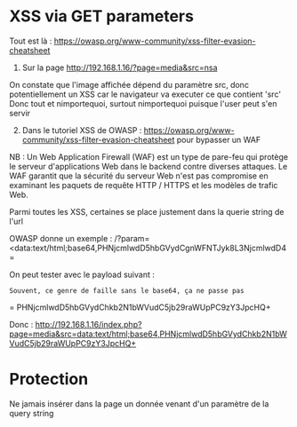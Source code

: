 # XSS via GET parameters

Tout est là : https://owasp.org/www-community/xss-filter-evasion-cheatsheet

1. Sur la page http://192.168.1.16/?page=media&src=nsa

On constate que l'image affichée dépend du paramètre src, donc potentiellement un XSS car le navigateur va executer ce que contient 'src'
Donc tout et nimportequoi, surtout nimportequoi puisque l'user peut s'en servir

2. Dans le tutoriel XSS de OWASP : https://owasp.org/www-community/xss-filter-evasion-cheatsheet pour bypasser un WAF

NB : Un Web Application Firewall (WAF) est un type de pare-feu qui protège le serveur d'applications Web dans le backend contre diverses attaques. Le WAF garantit que la sécurité du serveur Web n'est pas compromise en examinant les paquets de requête HTTP / HTTPS et les modèles de trafic Web.

Parmi toutes les XSS, certaines se place justement dans la querie string de l'url

OWASP donne un exemple : /?param=<data:text/html;base64,PHNjcmlwdD5hbGVydCgnWFNTJyk8L3NjcmlwdD4=

On peut tester avec le payload suivant : <script>alert(document.cookie)</script>

    Souvent, ce genre de faille sans le base64, ça ne passe pas

  <script>alert(document.cookie)</script> = PHNjcmlwdD5hbGVydChkb2N1bWVudC5jb29raWUpPC9zY3JpcHQ+
    
Donc : http://192.168.1.16/index.php?page=media&src=data:text/html;base64,PHNjcmlwdD5hbGVydChkb2N1bWVudC5jb29raWUpPC9zY3JpcHQ+


# Protection

Ne jamais insérer dans la page un donnée venant d'un paramètre de la query string